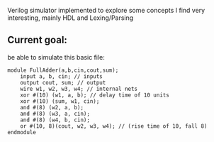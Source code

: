 Verilog simulator implemented to explore some concepts I find very interesting, mainly HDL and Lexing/Parsing

## Current goal:
be able to simulate this basic file:

```
module FullAdder(a,b,cin,cout,sum);
    input a, b, cin; // inputs
    output cout, sum; // output
    wire w1, w2, w3, w4; // internal nets
    xor #(10) (w1, a, b); // delay time of 10 units
    xor #(10) (sum, w1, cin);
    and #(8) (w2, a, b);
    and #(8) (w3, a, cin);
    and #(8) (w4, b, cin);
    or #(10, 8)(cout, w2, w3, w4); // (rise time of 10, fall 8)
endmodule
```